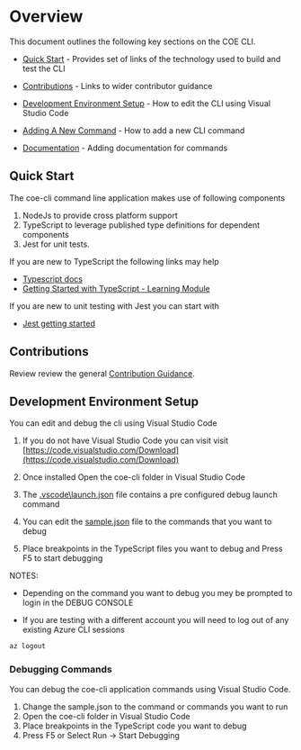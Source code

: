 # Overview

This document outlines the following key sections on the COE CLI.

- [Quick Start](#quick-start) - Provides set of links of the technology used to build and test the CLI

- [Contributions](#contributions) - Links to wider contributor guidance

- [Development Environment Setup](#development-environment-setup) - How to edit the CLI using Visual Studio Code

- [Adding A New Command](./adding-new-command.md) - How to add a new CLI command

- [Documentation](./documentation.md) - Adding documentation for commands

## Quick Start

The coe-cli command line application makes use of following components

1. NodeJs to provide cross platform support
1. TypeScript to leverage published type definitions for dependent components
1. Jest for unit tests. 

If you are new to TypeScript the following links may help
- [Typescript docs](https://www.typescriptlang.org/docs/)
- [Getting Started with TypeScript - Learning Module](https://docs.microsoft.com/en-us/learn/modules/typescript-get-started/)

If you are new to unit testing with Jest you can start with 
- [Jest getting started](https://jestjs.io/docs/getting-started)

## Contributions

Review review the general [Contribution Guidance](../../../CONTRIBUTING).

## Development Environment Setup

You can edit and debug the cli using Visual Studio Code

1. If you do not have Visual Studio Code you can visit visit [https://code.visualstudio.com/Download](https://code.visualstudio.com/Download)

1. Once installed Open the coe-cli folder in Visual Studio Code

1. The [.vscode\launch.json](..\..\.vscode\launch.json) file contains a pre configured debug launch command

1. You can edit the [sample.json](..\..\sample.json) file to the commands that you want to debug

1. Place breakpoints in the TypeScript files you want to debug and Press F5 to start debugging

NOTES:

- Depending on the command you want to debug you mey be prompted to login in the DEBUG CONSOLE

- If you are testing with a different account you will need to log out of any existing Azure CLI sessions

```bash
az logout
```

### Debugging Commands

You can debug the coe-cli application commands using Visual Studio Code. 

1. Change the sample.json to the command or commands you want to run
1. Open the coe-cli folder in Visual Studio Code
1. Place breakpoints in the TypeScript code you want to debug
1. Press F5 or Select Run -> Start Debugging

